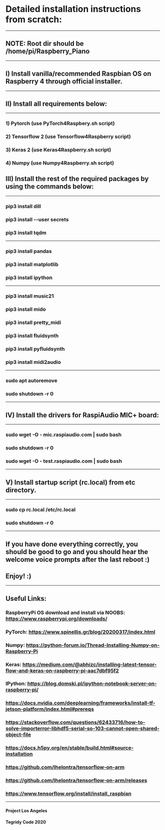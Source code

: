 # Detailed installation instructions from scratch:

***

## NOTE: Root dir should be /home/pi/Raspberry_Piano

***

## I) Install vanilla/recommended Raspbian OS on Raspberry 4 through official installer.
***
## II) Install all requirements below:
***
### 1) Pytorch (use PyTorch4Raspbery.sh script)

### 2) Tensorflow 2 (use Tensorflow4Raspberry script)

### 3) Keras 2 (use Keras4Raspberry.sh script)

### 4) Numpy (use Numpy4Raspberry.sh script)

## III) Install the rest of the required packages by using the commands below:
***
### pip3 install dill
### pip3 install --user secrets
### pip3 install tqdm

***

### pip3 install pandas
### pip3 install matplotlib
### pip3 install ipython

***

### pip3 install music21
### pip3 install mido
### pip3 install pretty_midi
### pip3 install fluidsynth
### pip3 install pyfluidsynth
### pip3 install midi2audio

***

### sudo apt autoremove
### sudo shutdown -r 0

***

## IV) Install the drivers for RaspiAudio MIC+ board:
***
### sudo wget -O - mic.raspiaudio.com | sudo bash
### sudo shutdown -r 0
### sudo wget -O - test.raspiaudio.com | sudo bash

***
## V) Install startup script (rc.local) from etc directory.
***

### sudo cp rc.local /etc/rc.local
### sudo shutdown -r 0

***
## If you have done everything correctly, you should be good to go and you should hear the welcome voice prompts after the last reboot :)

## Enjoy! :)

***
## Useful Links:

### RaspberryPi OS download and install via NOOBS: https://www.raspberrypi.org/downloads/
### PyTorch: https://www.spinellis.gr/blog/20200317/index.html
### Numpy: https://python-forum.io/Thread-Installing-Numpy-on-Raspberry-Pi
### Keras: https://medium.com/@abhizc/installing-latest-tensor-flow-and-keras-on-raspberry-pi-aac7dbf95f2
### IPython: https://blog.domski.pl/ipython-notebook-server-on-raspberry-pi/

### https://docs.nvidia.com/deeplearning/frameworks/install-tf-jetson-platform/index.html#prereqs
### https://stackoverflow.com/questions/62433716/how-to-solve-importerror-libhdf5-serial-so-103-cannot-open-shared-object-file
### https://docs.h5py.org/en/stable/build.html#source-installation
### https://github.com/lhelontra/tensorflow-on-arm
### https://github.com/lhelontra/tensorflow-on-arm/releases
### https://www.tensorflow.org/install/install_raspbian
***

#### Project Los Angeles
#### Tegridy Code 2020
